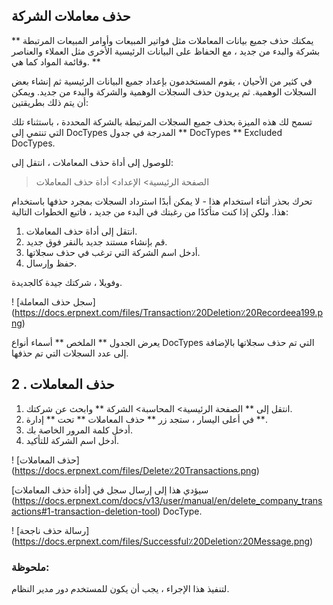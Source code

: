 ## حذف معاملات الشركة

** يمكنك حذف جميع بيانات المعاملات مثل فواتير المبيعات وأوامر المبيعات المرتبطة بشركة والبدء من جديد ، مع الحفاظ على البيانات الرئيسية الأخرى مثل العملاء والعناصر وقائمة المواد كما هي. **

في كثير من الأحيان ، يقوم المستخدمون بإعداد جميع البيانات الرئيسية ثم إنشاء بعض السجلات الوهمية. ثم يريدون حذف السجلات الوهمية والشركة والبدء من جديد. ويمكن أن يتم ذلك بطريقتين:

تسمح لك هذه الميزة بحذف جميع السجلات المرتبطة بالشركة المحددة ، باستثناء تلك التي تنتمي إلى DocTypes المدرجة في جدول ** DocTypes ** Excluded DocTypes.

للوصول إلى أداة حذف المعاملات ، انتقل إلى:

> الصفحة الرئيسية> الإعداد> أداة حذف المعاملات

تحرك بحذر أثناء استخدام هذا - لا يمكن أبدًا استرداد السجلات بمجرد حذفها باستخدام هذا. ولكن إذا كنت متأكدًا من رغبتك في البدء من جديد ، فاتبع الخطوات التالية:

1. انتقل إلى أداة حذف المعاملات.
2. قم بإنشاء مستند جديد بالنقر فوق جديد.
3. أدخل اسم الشركة التي ترغب في حذف سجلاتها.
4. حفظ وإرسال.

وفويلا ، شركتك جيدة كالجديدة.

! [سجل حذف المعاملة] (https://docs.erpnext.com/files/Transaction٪20Deletion٪20Recordeea199.png)

يعرض الجدول ** الملخص ** أسماء أنواع DocTypes التي تم حذف سجلاتها بالإضافة إلى عدد السجلات التي تم حذفها.

## 2 \. حذف المعاملات

1. انتقل إلى ** الصفحة الرئيسية> المحاسبة> الشركة ** وابحث عن شركتك.
2. في أعلى اليسار ، ستجد زر ** حذف المعاملات ** تحت ** إدارة **.
3. أدخل كلمة المرور الخاصة بك.
4. أدخل اسم الشركة للتأكيد.

! [حذف المعاملات] (https://docs.erpnext.com/files/Delete٪20Transactions.png)

سيؤدي هذا إلى إرسال سجل في [أداة حذف المعاملات] (https://docs.erpnext.com/docs/v13/user/manual/en/delete_company_transactions#1-transaction-deletion-tool) DocType.

! [رسالة حذف ناجحة] (https://docs.erpnext.com/files/Successful٪20Deletion٪20Message.png)

### ملحوظة:

لتنفيذ هذا الإجراء ، يجب أن يكون للمستخدم دور مدير النظام.